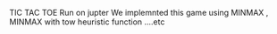TIC TAC TOE Run on jupter 
We implemnted this game using MINMAX , MINMAX with tow heuristic function ....etc
